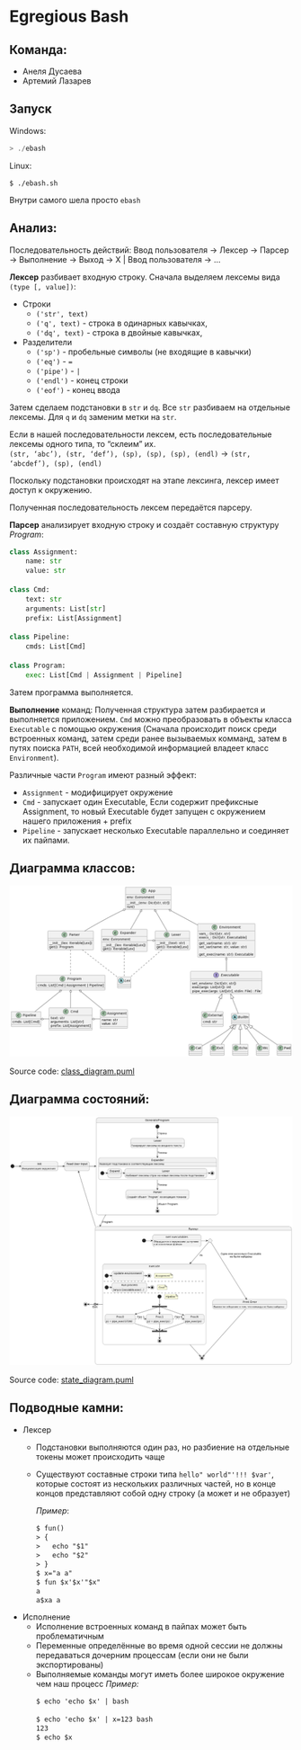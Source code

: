 # Egregious Bash
## Команда: 
- Анеля Дусаева 
- Артемий Лазарев

## Запуск

Windows:
```powershell
> ./ebash
```

Linux:
```shell
$ ./ebash.sh
```

Внутри самого шела просто `ebash`

## Aнализ:

Последовательность действий: 
Ввод пользователя -> Лексер -> Парсер -> Выполнение
-> Выход -> X | Ввод пользователя -> ...

**Лексер** разбивает входную строку.
Сначала выделяем лексемы вида `(type [, value])`:
 * Строки
   * `('str', text)`
   * `('q', text)` - строка в одинарных кавычках, 
   * `('dq', text)` - строка в двойные кавычках, 
 * Разделители
   * `('sp')` - пробельные символы (не входящие в кавычки)
   * `('eq')` - `=`
   * `('pipe')` - `|`
   * `('endl')` - конец строки
   * `('eof')` - конец ввода

Затем сделаем подстановки в `str` и `dq`. Все `str` разбиваем на отдельные лексемы. Для `q` и `dq` заменим метки на `str`.

Если в нашей последовательности лексем, есть последовательные лексемы одного типа, то “склеим” их.	\
`(str, ‘abc’), (str, ‘def’), (sp), (sp), (sp), (endl)` -> `(str, ‘abcdef’), (sp), (endl)`

Поскольку подстановки происходят на этапе лексинга, лексер имеет доступ к окружению.

Полученная последовательность лексем передаётся парсеру.

**Парсер** анализирует входную строку и создаёт составную структуру *Program*:
```python
class Assignment:
    name: str
    value: str

class Cmd:
    text: str
    arguments: List[str]
    prefix: List[Assignment]
    
class Pipeline:
    cmds: List[Cmd]
    
class Program:
	exec: List[Cmd | Assignment | Pipeline]
```

Затем программа выполняется.

**Выполнение** команд:
Полученная структура затем разбирается и выполняется приложением.
`Cmd` можно преобразовать в объекты класса `Executable` с помощью окружения (Сначала происходит поиск среди встроенных команд, затем среди ранее вызываемых комманд, затем в путях поиска `PATH`, всей необходимой информацией владеет класс `Environment`).

Различные части `Program` имеют разный эффект:
 * `Assignment` - модифицирует окружение
 * `Cmd` - запускает один Executable, Если содержит префиксные Assignment, то новый Executable будет запущен с окружением нашего приложения + prefix
 * `Pipeline` - запускает несколько Executable параллельно и соединяет их пайпами.


## Диаграмма классов:

![](doc/class_diagram.png)

Source code: [class_diagram.puml](class_diagram.puml)

## Диаграмма состояний:

![](doc/state_diagram.png)

Source code: [state_diagram.puml](state_diagram.puml)

##  Подводные камни:
 * Лексер
   - Подстановки выполняются один раз, но разбиение на
     отдельные токены может происходить чаще
   - Существуют составные строки типа `hello" world"'!!! $var'`,
     которые состоят из нескольких различных частей, но
     в конце концов представляют собой одну строку
     (а может и не образует)
     
     *Пример*:
     ```shell
     $ fun()
     > {
     >   echo "$1"
     >   echo "$2"
     > }
     $ x="a a"
     $ fun $x'$x'"$x"
     a
     a$xa a
     ```
 * Исполнение
   - Исполнение встроенных команд в пайпах может быть проблематичным
   - Переменные определённые во время одной сессии не должны
     передаваться дочерним процессам (если они не были экспортированы)
   - Выполняемые команды могут иметь более широкое окружение
     чем наш процесс
     *Пример:*
     ```shell
     $ echo 'echo $x' | bash
     
     $ echo 'echo $x' | x=123 bash
     123
     $ echo $x
     
     ```